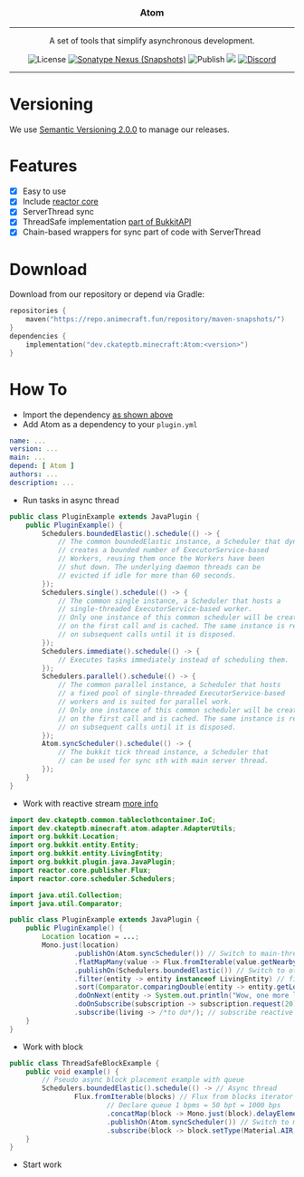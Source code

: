 <p align="center">
<h3 align="center">Atom</h3>

------

<p align="center">
A set of tools that simplify asynchronous development.
</p>

<p align="center">
<img alt="License" src="https://img.shields.io/github/license/CKATEPTb-minecraft/Atom">
<a href="#Download"><img alt="Sonatype Nexus (Snapshots)" src="https://img.shields.io/nexus/s/dev.ckateptb.minecraft/Atom?label=repo&server=https://repo.animecraft.fun/"></a>
<img alt="Publish" src="https://img.shields.io/github/workflow/status/CKATEPTb-minecraft/Atom/Publish/production">
<a href="https://docs.gradle.org/7.5/release-notes.html"><img src="https://img.shields.io/badge/Gradle-7.5-brightgreen.svg?colorB=469C00&logo=gradle"></a>
<a href="https://discord.gg/P7FaqjcATp" target="_blank"><img alt="Discord" src="https://img.shields.io/discord/925686623222505482?label=discord"></a>
</p>

------

# Versioning

We use [Semantic Versioning 2.0.0](https://semver.org/spec/v2.0.0.html) to manage our releases.

# Features

- [X] Easy to use
- [X] Include [reactor core](https://github.com/reactor/reactor-core)
- [X] ServerThread sync
- [X] ThreadSafe implementation [part of BukkitAPI](https://github.com/CKATEPTb-minecraft/Atom/tree/development/src/main/java/dev/ckateptb/minecraft/atom/adapter)
- [X] Chain-based wrappers for sync part of code with ServerThread

# Download

Download from our repository or depend via Gradle:

```kotlin
repositories {
    maven("https://repo.animecraft.fun/repository/maven-snapshots/")
}
dependencies {
    implementation("dev.ckateptb.minecraft:Atom:<version>")
}
```

# How To

* Import the dependency [as shown above](#Download)
* Add Atom as a dependency to your `plugin.yml`
```yaml
name: ...
version: ...
main: ...
depend: [ Atom ]
authors: ...
description: ...
```
* Run tasks in async thread
```java
public class PluginExample extends JavaPlugin {
    public PluginExample() {
        Schedulers.boundedElastic().schedule(() -> {
            // The common boundedElastic instance, a Scheduler that dynamically
            // creates a bounded number of ExecutorService-based
            // Workers, reusing them once the Workers have been
            // shut down. The underlying daemon threads can be
            // evicted if idle for more than 60 seconds.
        });
        Schedulers.single().schedule(() -> {
            // The common single instance, a Scheduler that hosts a 
            // single-threaded ExecutorService-based worker.
            // Only one instance of this common scheduler will be created
            // on the first call and is cached. The same instance is returned
            // on subsequent calls until it is disposed.
        });
        Schedulers.immediate().schedule(() -> {
            // Executes tasks immediately instead of scheduling them.
        });
        Schedulers.parallel().schedule(() -> {
            // The common parallel instance, a Scheduler that hosts
            // a fixed pool of single-threaded ExecutorService-based
            // workers and is suited for parallel work.
            // Only one instance of this common scheduler will be created
            // on the first call and is cached. The same instance is returned
            // on subsequent calls until it is disposed.
        });
        Atom.syncScheduler().schedule(() -> {
            // The bukkit tick thread instance, a Scheduler that 
            // can be used for sync sth with main server thread.
        });
    }
}
```
* Work with reactive stream [more info](https://www.infoq.com/articles/reactor-by-example/)
```java
import dev.ckateptb.common.tableclothcontainer.IoC;
import dev.ckateptb.minecraft.atom.adapter.AdapterUtils;
import org.bukkit.Location;
import org.bukkit.entity.Entity;
import org.bukkit.entity.LivingEntity;
import org.bukkit.plugin.java.JavaPlugin;
import reactor.core.publisher.Flux;
import reactor.core.scheduler.Schedulers;

import java.util.Collection;
import java.util.Comparator;

public class PluginExample extends JavaPlugin {
    public PluginExample() {
        Location location = ...;
        Mono.just(location)
                .publishOn(Atom.syncScheduler()) // Switch to main-thread
                .flatMapMany(value -> Flux.fromIterable(value.getNearbyEntities(20, 20, 20))) // Call AsyncCatchOp method 
                .publishOn(Schedulers.boundedElastic()) // Switch to other thread
                .filter(entity -> entity instanceof LivingEntity) // filter entity is living
                .sort(Comparator.comparingDouble(entity -> entity.getLocation().distanceSquared(location))) // sort by distance
                .doOnNext(entity -> System.out.println("Wow, one more living entity!"))
                .doOnSubscribe(subscription -> subscription.request(20)) // request 20 entity
                .subscribe(living -> /*to do*/); // subscribe reactive stream
    }
}
```
* Work with block
```java
public class ThreadSafeBlockExample {
    public void example() {
        // Pseudo async block placement example with queue
        Schedulers.boundedElastic().schedule(() -> // Async thread 
                Flux.fromIterable(blocks) // Flux from blocks iterator
                        // Declare queue 1 bpms = 50 bpt = 1000 bps
                        .concatMap(block -> Mono.just(block).delayElement(Duration.of(1, ChronoUnit.MILLIS)))
                        .publishOn(Atom.syncScheduler()) // Switch to main-thread
                        .subscribe(block -> block.setType(Material.AIR, false))); // do sth
    }
}
```
* Start work